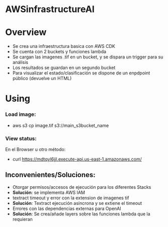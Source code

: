 # AWSinfrastructureAI

# Overview
- Se crea una infraestructura basica con AWS CDK 
- Se cuenta con 2 buckets y funciones lambda 
- Se cargan las imagenes .tif en un bucket, y se dispara un trigger para su análisis
- Los resultados se guardan en un segundo bucket
- Para visualizar el estado/clasificación se dispone de un enpdpoint público (devuelve un HTML)

# Using
### Load image:
- aws s3 cp image.tif s3://main_s3bucket_name

### View status:
En el Browser u otro método:

- curl https://mdtqyl6jjl.execute-api.us-east-1.amazonaws.com/

## Inconvenientes/Soluciones:
- Otorgar permisos/accesos de ejecución para los diferentes Stacks
- __Solución__: se implementa AWS IAM
- textract timeout y error con la extension de imagenes tif
- __Solución__: Textract ejecución asíncrona y se extiene el timeout 
- Errores con las dependencias externas para OpenAI
- __Solución__: Se crea/añade layers sobre las funciones lambda que la requieran